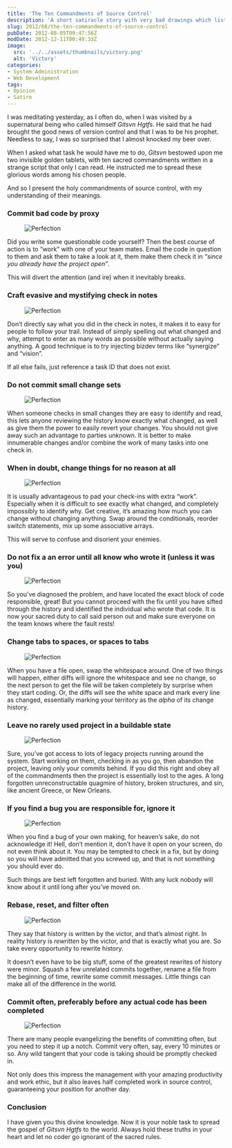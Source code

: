```yaml
---
title: 'The Ten Commandments of Source Control'
description: 'A short satiracle story with very bad drawings which lists out ten very bad source control practices that can happen to programmers while on the job.'
slug: 2012/08/the-ten-commandments-of-source-control
pubDate: 2012-08-05T09:47:56Z
modDate: 2012-12-11T00:49:33Z
image:
  src: '../../assets/thumbnails/victory.png'
  alt: 'Victory'
categories:
- System Administration
- Web Development
tags:
- Opinion
- Satire
---
```


I was meditating yesterday, as I often do, when I was visited by a supernatural being who called himself *Gitsvn Hgtfs*. He said that he had brought the good news of version control and that I was to be his prophet. Needless to say, I was so surprised that I almost knocked my beer over.

When I asked what task he would have me to do, *Gitsvn* bestowed upon me two invisible golden tablets, with ten sacred commandments written in a strange script that only I can read. He instructed me to spread these glorious words among his chosen people.

And so I present the holy commandments of source control, with my understanding of their meanings.

<!-- more -->

### Commit bad code by proxy

<figure class="sectioncontent">

![Perfection](../../assets/postimages/ten-commandments/buddy.png)

</figure>

Did you write some questionable code yourself? Then the best course of action is to “work” with one of your team mates. Email the code in question to them and ask them to take a look at it, them make them check it in *“since you already have the project open”*.

This will divert the attention (and ire) when it inevitably breaks.

<div style="clear: both;" />

### Craft evasive and mystifying check in notes

<figure class="sectioncontent">

![Perfection](../../assets/postimages/ten-commandments/notes.png)

</figure>

Don’t directly say what you did in the check in notes, it makes it to easy for people to follow your trail. Instead of simply spelling out what changed and why, attempt to enter as many words as possible without actually saying anything. A good technique is to try injecting bizdev terms like “synergize” and “vision”.

If all else fails, just reference a task ID that does not exist.

<div style="clear: both;" />

### Do not commit small change sets

<figure class="sectioncontent">

![Perfection](../../assets/postimages/ten-commandments/diff.png)

</figure>

When someone checks in small changes they are easy to identify and read, this lets anyone reviewing the history know exactly what changed, as well as give them the power to easily revert your changes. You should not give away such an advantage to parties unknown. It is better to make innumerable changes and/or combine the work of many tasks into one check in.

<div style="clear: both;" />

### When in doubt, change things for no reason at all

<figure class="sectioncontent">

![Perfection](../../assets/postimages/ten-commandments/if.png)

</figure>

It is usually advantageous to pad your check-ins with extra “work”. Especially when it is difficult to see exactly what changed, and completely impossibly to identify why. Get creative, it’s amazing how much you can change without changing anything. Swap around the conditionals, reorder switch statements, mix up some associative arrays.

This will serve to confuse and disorient your enemies.

<div style="clear: both;" />

### Do not fix a an error until all know who wrote it (unless it was you)

<figure class="sectioncontent">

![Perfection](../../assets/postimages/ten-commandments/bad.png)

</figure>

So you’ve diagnosed the problem, and have located the exact block of code responsible, great! But you cannot proceed with the fix until you have sifted through the history and identified the individual who wrote that code. It is now your sacred duty to call said person out and make sure everyone on the team knows where the fault rests!

<div style="clear: both;" />

### Change tabs to spaces, or spaces to tabs

<figure class="sectioncontent">

![Perfection](../../assets/postimages/ten-commandments/backspace.png)

</figure>

When you have a file open, swap the whitespace around. One of two things will happen, either diffs will ignore the whitespace and see no change, so the next person to get the file will be taken completely by surprise when they start coding. Or, the diffs will see the white space and mark every line as changed, essentially marking your territory as the *alpha* of its change history.

<div style="clear: both;" />

### Leave no rarely used project in a buildable state

<figure class="sectioncontent">

![Perfection](../../assets/postimages/ten-commandments/gfx.png)

</figure>

Sure, you’ve got access to lots of legacy projects running around the system. Start working on them, checking in as you go, then abandon the project, leaving only your commits behind. If you did this right and obey all of the commandments then the project is essentially lost to the ages. A long forgotten unreconstructable quagmire of history, broken structures, and sin, like ancient Greece, or New Orleans.

<div style="clear: both;" />

### If you find a bug you are responsible for, ignore it

<figure class="sectioncontent">

![Perfection](../../assets/postimages/ten-commandments/blame.png)

</figure>

When you find a bug of your own making, for heaven’s sake, do not acknowledge it! Hell, don’t mention it, don’t have it open on your screen, do not even think about it. You may be tempted to check in a fix, but by doing so you will have admitted that you screwed up, and that is not something you should ever do.

Such things are best left forgotten and buried. With any luck nobody will know about it until long after you’ve moved on.

<div style="clear: both;" />

### Rebase, reset, and filter often

<figure class="sectioncontent">

![Perfection](../../assets/postimages/ten-commandments/victoire.png)

</figure>

They say that history is written by the victor, and that’s almost right. In reality history is *rewritten* by the victor, and that is exactly what you are. So take every opportunity to rewrite history.

It doesn’t even have to be big stuff, some of the greatest rewrites of history were minor. Squash a few unrelated commits together, rename a file from the beginning of time, rewrite some commit messages. Little things can make all of the difference in the world.

<div style="clear: both;" />

### Commit often, preferably before any actual code has been completed

<figure class="sectioncontent">

![Perfection](../../assets/postimages/ten-commandments/todo.png)

</figure>

There are many people evangelizing the benefits of committing often, but you need to step it up a notch. Commit very often, say, every 10 minutes or so. Any wild tangent that your code is taking should be promptly checked in.

Not only does this impress the management with your amazing productivity and work ethic, but it also leaves half completed work in source control, guaranteeing your position for another day.

<div style="clear: both;" />

### Conclusion

I have given you this divine knowledge. Now it is your noble task to spread the gospel of *Gitsvn Hgtfs* to the world. Always hold these truths in your heart and let no coder go ignorant of the sacred rules.
